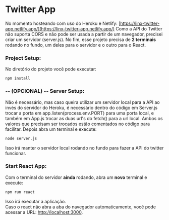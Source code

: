 # Twitter App

No momento hosteando com uso do Heroku e Netlify:
[https://linx-twitter-app.netlify.app/](https://linx-twitter-app.netlify.app/)
Como a API do Twitter não suporta CORS e não pode ser usada a partir de um navegador, precisei criar um servidor (server.js). No fim, esse projeto precisa de **2 terminais** rodando no fundo, um deles para o servidor e o outro para o React.  <br/>


### Project Setup:
No diretório do projeto você pode executar:
```
npm install
```


### -- (OPCIONAL) -- Server Setup:
Não é necessário, mas caso queira utilizar um servidor local para a API ao invés do servidor do Heroku, é necessário dentro do código em Server.js trocar a porta em app.listen(process.env.PORT) para uma porta local, e também em App.js trocar as duas url's do fetch() para a url local. Ambos os valores que precisam ser trocados estão comentados no código para facilitar. Depois abra um terminal e execute:
```
node server.js
```
Isso irá manter o servidor local rodando no fundo para fazer a API do twitter funcionar.<br/>



### Start React App: 
Com o terminal do servidor **ainda** rodando, abra um **novo** terminal e execute:
```
npm run react
```
Isso irá executar a aplicação.<br />
Caso o react não abra a aba do navegador automaticamente, você pode acessar a URL: [http://localhost:3000](http://localhost:3000).


<!---
<br/>
<br/>
<hr/>
<br/>
<br/>

## This app was developed for a Junior Dev interview.
Since the twitter api does not support CORS and can't be used from a browser, I've had to create a new Server (server.js). In conclusion, this project needs **2 terminals** running on the background, one for the server and the other for react itself.<br/>


### Available Scripts:
In the project directory, you can run:
```
npm install
```


### Project Setup:
Open one terminal and run:
```
npm run server
```
Keeps the server running in the background covering the twitter api.


### Start React App: 
With a terminal **still running** the server, open a **new one** and run:
```
npm run react
```
Runs the app in the development mode.<br />
If React doesn't open the browser automatically, you can enter the following URL: [http://localhost:3000](http://localhost:3000). --->
